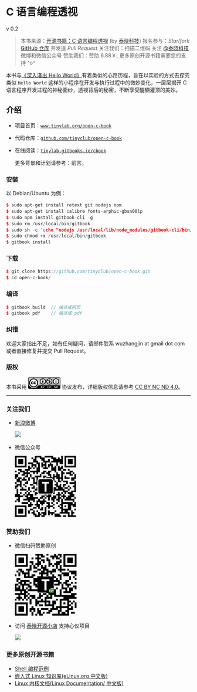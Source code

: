 # C 语言编程透视

v 0.2

> 本书来源：[开源书籍：C 语言编程透视](http://www.tinylab.org/open-c-book/) (by [泰晓科技](http://tinylab.org))
> 报名参与：*Star/fork* [GitHub 仓库](https://github.com/tinyclub/open-c-book) 并发送 *Pull Request*
> 关注我们：扫描二维码 关注 [@泰晓科技](http://weibo.com/tinylaborg) 微博和微信公众号
> 赞助我们：赞助 6.88￥, 更多原创开源书籍需要您的支持 ^o^

本书与[《深入淺出 Hello World》](http://blog.linux.org.tw/~jserv/archives/001844.html)有着类似的心路历程，旨在以实验的方式去探究类似 `Hello World` 这样的小程序在开发与执行过程中的微妙变化，一层层揭开 C 语言程序开发过程的神秘面纱，透视背后的秘密，不断享受醍醐灌顶的美妙。

## 介绍

*   项目首页：[`www.tinylab.org/open-c-book`](http://www.tinylab.org/open-c-book)
*   代码仓库：[`github.com/tinyclub/open-c-book`](https://github.com/tinyclub/open-c-book)
*   在线阅读：[`tinylab.gitbooks.io/cbook`](http://tinylab.gitbooks.io/cbook)

    更多背景和计划请参考：前言。

### 安装

以 Debian/Ubuntu 为例：

```cpp
$ sudo apt-get install retext git nodejs npm
$ sudo apt-get install calibre fonts-arphic-gbsn00lp
$ sudo npm install gitbook-cli -g
$ sudo rm /usr/local/bin/gitbook
$ sudo sh -c 'echo "nodejs /usr/local/lib/node_modules/gitbook-cli/bin/gitbook.js \$@" > /usr/local/bin/gitbook'
$ sudo chmod +x /usr/local/bin/gitbook
$ gitbook install 
```

### 下载

```cpp
$ git clone https://github.com/tinyclub/open-c-book.git
$ cd open-c-book/ 
```

### 编译

```cpp
$ gitbook build  // 编译成网页
$ gitbook pdf    // 编译成 pdf 
```

### 纠错

欢迎大家指出不足，如有任何疑问，请邮件联系 wuzhangjin at gmail dot com 或者直接修复并提交 Pull Request。

### 版权

本书采用 ![CC BY NC ND 4.0](img/1617925e.png) 协议发布，详细版权信息请参考 [CC BY NC ND 4.0](http://creativecommons.org/licenses/by-nc-nd/4.0/)。

* * *

### 关注我们

*   [新浪微博](http://weibo.com/tinylaborg)

    ![](http://weibo.com/tinylaborg)

*   微信公众号

    ![](img/tinylab-weixin.jpg)

### 赞助我们

*   微信扫码赞助原创

    ![](img/tinylab-sponsor.jpg)

*   访问 [泰晓开源小店](http://weidian.com/?userid=335178200) 支持心仪项目

    ![](http://weidian.com/?userid=335178200)

### 更多原创开源书籍

*   [Shell 编程范例](http://tinylab.gitbooks.io/shellbook/)
*   [嵌入式 Linux 知识库(eLinux.org 中文版)](http://tinylab.gitbooks.io/elinux/)
*   [Linux 内核文档(Linux Documentation/ 中文版)](http://tinylab.gitbooks.io/linux-doc/)